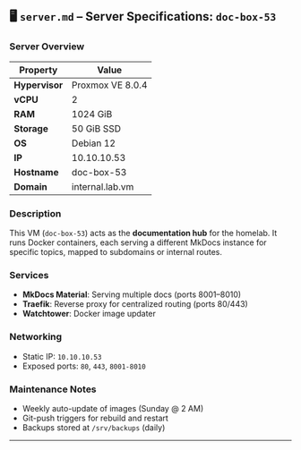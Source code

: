 ## 🖥️ `server.md` – Server Specifications: `doc-box-53`

### Server Overview

| Property       | Value              |
|----------------|-------------------|
| **Hypervisor** | Proxmox VE 8.0.4  |
| **vCPU**       | 2                 |
| **RAM**        | 1024 GiB          |
| **Storage**    | 50 GiB SSD        |
| **OS**         | Debian 12         |
| **IP**         | 10.10.10.53      |
| **Hostname**   | doc-box-53        |
| **Domain**     | internal.lab.vm   |

### Description

This VM (`doc-box-53`) acts as the **documentation hub** for the homelab. It runs Docker containers, each serving a different MkDocs instance for specific topics, mapped to subdomains or internal routes.

### Services

- **MkDocs Material**: Serving multiple docs (ports 8001–8010)
- **Traefik**: Reverse proxy for centralized routing (ports 80/443)
- **Watchtower**: Docker image updater

### Networking

- Static IP: `10.10.10.53`
- Exposed ports: `80`, `443`, `8001-8010`

### Maintenance Notes

- Weekly auto-update of images (Sunday @ 2 AM)
- Git-push triggers for rebuild and restart
- Backups stored at `/srv/backups` (daily)

---
